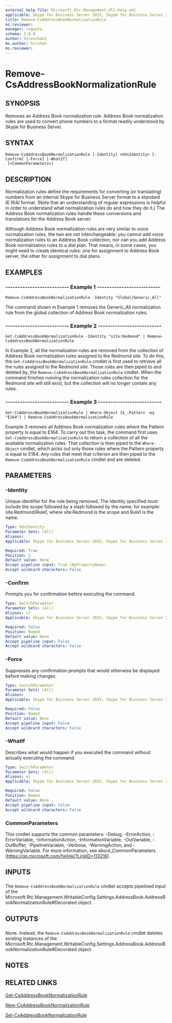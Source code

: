 ```yaml
---
external help file: Microsoft.Rtc.Management.dll-help.xml
applicable: Skype for Business Server 2015, Skype for Business Server 2019
title: Remove-CsAddressBookNormalizationRule
ms.reviewer: 
manager: rogupta
schema: 2.0.0
author: hirenshah1
ms.author: hirshah
ms.reviewer:
---
```


# Remove-CsAddressBookNormalizationRule

## SYNOPSIS
Removes an Address Book normalization rule.
Address Book normalization rules are used to convert phone numbers to a format readily understood by Skype for Business Server.

## SYNTAX

```
Remove-CsAddressBookNormalizationRule [-Identity] <XdsIdentity> [-Confirm] [-Force] [-WhatIf]
 [<CommonParameters>]
```

## DESCRIPTION
Normalization rules define the requirements for converting (or translating) numbers from an internal Skype for Business Server format to a standard (E.164) format.
(Note that an understanding of regular expressions is helpful in order to understand what normalization rules do and how they do it.) The Address Book normalization rules handle these conversions and translations for the Address Book server.

Although Address Book normalization rules are very similar to voice normalization rules, the two are not interchangeable: you cannot add voice normalization rules to an Address Book collection, nor can you add Address Book normalization rules to a dial plan.
That means, in some cases, you might need to create identical rules: one for assignment to Address Book server, the other for assignment to dial plans.

## EXAMPLES

### -------------------------- Example 1 --------------------------
```
Remove-CsAddressBookNormalizationRule -Identity "Global/Generic_All"
```

The command shown in Example 1 removes the Generic_All normalization rule from the global collection of Address Book normalization rules.


### -------------------------- Example 2 --------------------------
```
Get-CsAddressBookNormalizationRule -Identity "site:Redmond" | Remove-CsAddressBookNormalizationRule
```

In Example 2, all the normalization rules are removed from the collection of Address Book normalization rules assigned to the Redmond site.
To do this, the `Get-CsAddressBookNormalizationRule` cmdlet is first used to retrieve all the rules assigned to the Redmond site.
Those rules are then piped to and deleted by, the `Remove-CsAddressBookNormalizationRule` cmdlet.
When the command finishes running the normalization rules collection for the Redmond site will still exist, but the collection will no longer contain any rules.


### -------------------------- Example 3 --------------------------
```
Get-CsAddressBookNormalizationRule | Where-Object {$_.Pattern -eq "E164"} | Remove-CsAddressBookNormalizationRule
```

Example 3 removes all Address Book normalization rules where the Pattern property is equal to E164.
To carry out this task, the command first uses `Get-CsAddressBookNormalizationRule` to return a collection of all the available normalization rules.
That collection is then piped to the `Where-Object` cmdlet, which picks out only those rules where the Pattern property is equal to E164.
Any rules that meet that criterion are then piped to the `Remove-CsAddressBookNormalizationRule` cmdlet and are deleted.


## PARAMETERS

### -Identity
Unique identifier for the rule being removed.
The Identity specified must include the scope followed by a slash followed by the name; for example: site:Redmond/Rule1, where site:Redmond is the scope and Rule1 is the name.

```yaml
Type: XdsIdentity
Parameter Sets: (All)
Aliases: 
Applicable: Skype for Business Server 2015, Skype for Business Server 2019

Required: True
Position: 2
Default value: None
Accept pipeline input: True (ByPropertyName)
Accept wildcard characters: False
```

### -Confirm
Prompts you for confirmation before executing the command.

```yaml
Type: SwitchParameter
Parameter Sets: (All)
Aliases: cf
Applicable: Skype for Business Server 2015, Skype for Business Server 2019

Required: False
Position: Named
Default value: None
Accept pipeline input: False
Accept wildcard characters: False
```

### -Force
Suppresses any confirmation prompts that would otherwise be displayed before making changes.

```yaml
Type: SwitchParameter
Parameter Sets: (All)
Aliases: 
Applicable: Skype for Business Server 2015, Skype for Business Server 2019

Required: False
Position: Named
Default value: None
Accept pipeline input: False
Accept wildcard characters: False
```

### -WhatIf
Describes what would happen if you executed the command without actually executing the command.

```yaml
Type: SwitchParameter
Parameter Sets: (All)
Aliases: wi
Applicable: Skype for Business Server 2015, Skype for Business Server 2019

Required: False
Position: Named
Default value: None
Accept pipeline input: False
Accept wildcard characters: False
```

### CommonParameters
This cmdlet supports the common parameters: -Debug, -ErrorAction, -ErrorVariable, -InformationAction, -InformationVariable, -OutVariable, -OutBuffer, -PipelineVariable, -Verbose, -WarningAction, and -WarningVariable. For more information, see about_CommonParameters (https://go.microsoft.com/fwlink/?LinkID=113216).

## INPUTS

###  
The `Remove-CsAddressBookNormalizationRule` cmdlet accepts pipelined input of the Microsoft.Rtc.Management.WritableConfig.Settings.AddressBook.AddressBookNormalizationRule#Decorated object.

## OUTPUTS

###  
None.
Instead, the `Remove-CsAddressBookNormalizationRule` cmdlet deletes existing instances of the Microsoft.Rtc.Management.WritableConfig.Settings.AddressBook.AddressBookNormalizationRule#Decorated object.

## NOTES

## RELATED LINKS

[Get-CsAddressBookNormalizationRule](Get-CsAddressBookNormalizationRule.md)

[New-CsAddressBookNormalizationRule](New-CsAddressBookNormalizationRule.md)

[Set-CsAddressBookNormalizationRule](Set-CsAddressBookNormalizationRule.md)

